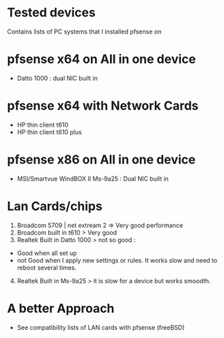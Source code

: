 # Tested devices
Contains lists of PC systems that I installed pfsense on 

# pfsense x64 on All in one device
- Datto 1000 : dual NIC built in 

# pfsense x64 with Network Cards
- HP thin client t610
- HP thin client t610 plus

# pfsense x86 on All in one device
- MSI/Smartvue WindBOX II Ms-9a25 : Dual NIC built in

# Lan Cards/chips 
1. Broadcom 5709 | net extream 2 => Very good performance 
2. Broadcom built in t610 > Very good 
3. Realtek Built in Datto 1000 > not so good : 
  - Good when all set up
  - not Good when I apply new settings or rules. It works slow and need to reboot several times. 
4. Realtek Built in Ms-9a25 > it is slow for a device but works smoodth.  

# A better Approach
- See compatibility lists of LAN cards with pfsense (freeBSD)
